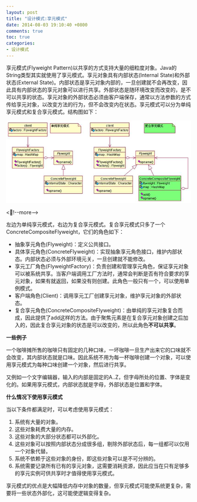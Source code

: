 ```yaml
---
layout: post
title: "设计模式:享元模式"
date: 2014-08-03 19:10:40 +0800
comments: true
toc: true
categories: 
- 设计模式
---
```


享元模式(Flyweight Pattern)以共享的方式支持大量的细粒度对象。Java的String类型其实就使用了享元模式。享元对象具有内部状态(Internal State)和外部状态(External State)。内部状态是享元对象内部的，一旦创建就不会再改变，因此具有内部状态的享元对象可以进行共享。外部状态是随环境改变而改变的，是不可以共享的状态。享元对象的外部状态必须由客户端保存，通常以方法参数的方式传给享元对象，以改变方法的行为，但不会改变内在状态。享元模式可以分为单纯享元模式和复合享元模式。结构图如下：

![image](/myresource/images/image_blog_20140803_193842.jpg)

<!--more-->

左边为单纯享元模式，右边为复合享元模式。复合享元模式只多了一个ConcreteCompositeFlyweight，它们的角色如下：

* 抽象享元角色(Flyweight)：定义公共接口。
* 具体享元角色(ConcreteFlyweight)：实现抽象享元角色接口，维护内部状态。内部状态必须与外部环境元关，一旦创建就不能修改。
* 享元工厂角色(FlyweightFactory)：负责创建和管理享元角色，保证享元对象可以被系统共享。当客户端调用工厂方法时，通常会判断是否有符合要求的享元对象，如果有就返回，如果没有则创建。此角色一般只有一个，可以使用单例模式。
* 客户端角色(Client)：调用享元工厂创建享元对象，维护享元对象的外部状态。
* 复合享元角色(ConcreteCompositeFlyweight)：由单纯的享元对象复合而成，因此提供了add这样的方法。由于聚焦元素是在复合享元对象创建之后加入的，因此复合享元对象的状态是可以改变的，所以此角色**不可以共享**。

**一些例子**

一个咖啡摊所售的咖啡只有固定的几种口味，一坏咖啡一旦生产出来它的口味就不会改变，其内部状态就是口味。因此系统不用为每一杯咖啡创建一个对象，可以使用享元模式为每种口味创建一个对象，然后进行共享。

又例如一个文字编辑器，输入的内部是固定的A..Z，但字母所处的位置、字体是变化的。如果用享元模式，内部状态就是字母，外部状态是位置和字体。

**什么情况下使用享元模式**

当以下条件都满足时，可以考虑使用享元模式：

1. 系统有大量的对象。
2. 这些对象耗费大量的内存。
3. 这些对象的大部分状态都可以外部化。
4. 这些对象可以按照内部状态分成很多组，剔除外部状态后，每一组都可以仅用一个对象代替。
5. 系统不依赖于这些对象的身份，即这些对象可以是不可分辨的。
6. 系统需要记录所有已有的享元对象，这需要消耗资源，因此应当在只有足够多的享元实例可供共享时才值得使用享元模式。

享元模式的优点是大幅降低内存中对象的数量，但享元模式可能使系统更复杂，需要将一些状态外部化，这可能使逻辑变得复杂。

